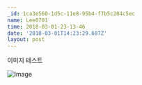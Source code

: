 ```yaml
---
_id: 1ca3e560-1d5c-11e8-95b4-f7b5c204c5ec
name: Lee0701
time: 2018-03-01-23-13-46
date: '2018-03-01T14:23:29.687Z'
layout: post
---
```

이미지 테스트

![Image](https://cdn.discordapp.com/attachments/354233043785089026/418775003031666699/fdf2bedd1f925386.png)
